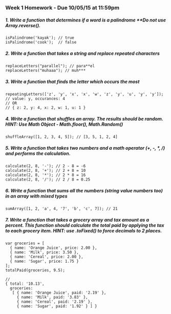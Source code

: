 ### Week 1 Homework - Due 10/05/15 at 11:59pm

##### 1. Write a function that determines if a word is a palindrome  **Do not use Array.reverse().

    isPalindrome('kayak'); // true
    isPalindrome('cook');  // false
 

##### 2.  Write a function that takes a string and replace repeated characters

    replaceLetters("parallel"); // para**el
    replaceLetters("muhaaa"); // muh***


##### 3. Write a function that finds the letter which occurs the most

    repeatingLetters(['z', 'y', 'x', 'x', 'w', 'z', 'y', 'u', 'y', 'y']); 
    // value: y, occurances: 4  
    // OR
    // { z: 2, y: 4, x: 2, w: 1, u: 1 }


##### 4.  Write a function that shuffles an array.  The results should be random. HINT: Use Math Object - Math.floor(), Math.Random()

    shuffleArray([1, 2, 3, 4, 5]); // [3, 5, 1, 2, 4]
    

##### 5.  Write a function that takes two numbers and a math operator (+, -, *, /) and performs the calculation.

    calculate(2, 8, '-'); // 2 - 8 = -6
    calculate(2, 8, '+'); // 2 + 8 = 10
    calculate(2, 8, '*'); // 2 * 8 = 16
    calculate(2, 8, '/'); // 2 / 8 = 0.25

##### 6. Write a function that sums all the numbers (string value numbers too) in an array with mixed types

    sumArray([1, 2, 'a', 4, '7', 'b', 'c', 7]); // 21


##### 7.  Write a function that takes a grocery array and tax amount as a percent. This function should calculate the total paid by applying the tax to each grocery item. HINT: use .toFixed() to force decimals to 2 places.

    var groceries = [
      { name: 'Orange Juice', price: 2.00 },
      { name: 'Milk', price: 3.50 },
      { name: 'Cereal', price: 2.00 },
      { name: 'Sugar', price: 1.75 }
    ];
    totalPaid(groceries, 9.5);

    //
    { total: '10.13',
      groceries:
       [ { name: 'Orange Juice', paid: '2.19' },
         { name: 'Milk', paid: '3.83' },
         { name: 'Cereal', paid: '2.19' },
         { name: 'Sugar', paid: '1.92' } ] }

         


